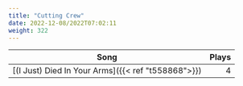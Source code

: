 ```yaml
---
title: "Cutting Crew"
date: 2022-12-08/2022T07:02:11
weight: 322
---
```




 Song | Plays 
----- | -----:
[(I Just) Died In Your Arms]({{< ref "t558868">}}) | 4
